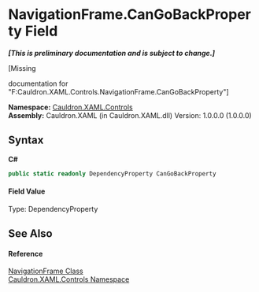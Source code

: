 # NavigationFrame.CanGoBackProperty Field
 _**\[This is preliminary documentation and is subject to change.\]**_

\[Missing <summary> documentation for "F:Cauldron.XAML.Controls.NavigationFrame.CanGoBackProperty"\]

**Namespace:**&nbsp;<a href="N_Cauldron_XAML_Controls">Cauldron.XAML.Controls</a><br />**Assembly:**&nbsp;Cauldron.XAML (in Cauldron.XAML.dll) Version: 1.0.0.0 (1.0.0.0)

## Syntax

**C#**<br />
``` C#
public static readonly DependencyProperty CanGoBackProperty
```


#### Field Value
Type: DependencyProperty

## See Also


#### Reference
<a href="T_Cauldron_XAML_Controls_NavigationFrame">NavigationFrame Class</a><br /><a href="N_Cauldron_XAML_Controls">Cauldron.XAML.Controls Namespace</a><br />